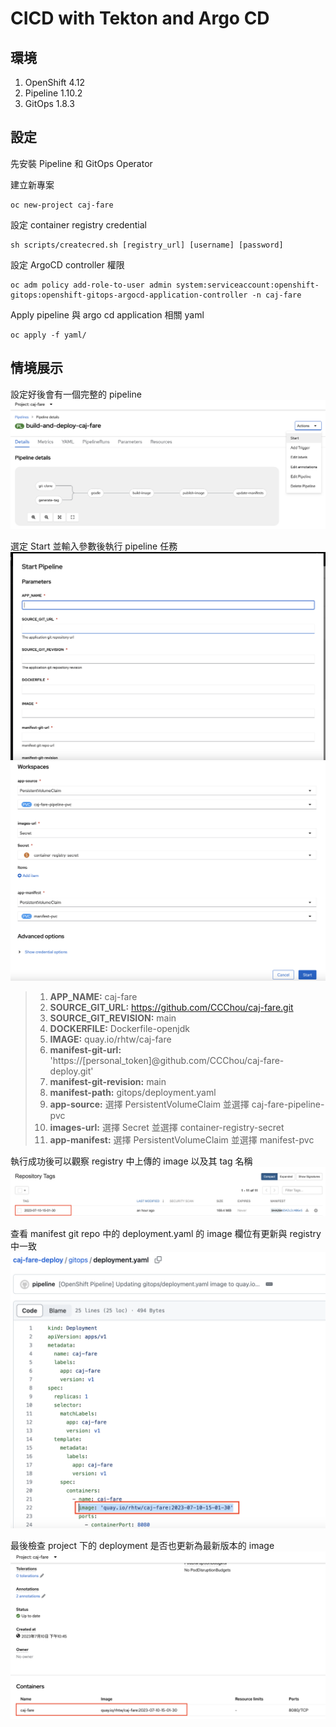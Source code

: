 # CICD with Tekton and Argo CD

## 環境
1. OpenShift 4.12
2. Pipeline 1.10.2
3. GitOps 1.8.3

## 設定

先安裝 Pipeline 和 GitOps Operator

建立新專案
```
oc new-project caj-fare
```

設定 container registry credential
```
sh scripts/createcred.sh [registry_url] [username] [password]
```

設定 ArgoCD controller 權限
```
oc adm policy add-role-to-user admin system:serviceaccount:openshift-gitops:openshift-gitops-argocd-application-controller -n caj-fare
```

Apply pipeline 與 argo cd application 相關 yaml
```
oc apply -f yaml/
```

## 情境展示
設定好後會有一個完整的 pipeline  
![](https://github.com/CCChou/OpenShift-PoC-Scenario/blob/main/02_Deploy/06_tekton_gitops/image/pipeline.png)


選定 Start 並輸入參數後執行 pipeline 任務  
![](https://github.com/CCChou/OpenShift-PoC-Scenario/blob/main/02_Deploy/06_tekton_gitops/image/pipelinerun-1.png)
![](https://github.com/CCChou/OpenShift-PoC-Scenario/blob/main/02_Deploy/06_tekton_gitops/image/pipelinerun-2.png)
> 1. **APP_NAME:** caj-fare
> 2. **SOURCE_GIT_URL:** https://github.com/CCChou/caj-fare.git
> 3. **SOURCE_GIT_REVISION:** main
> 4. **DOCKERFILE:** Dockerfile-openjdk
> 5. **IMAGE:** quay.io/rhtw/caj-fare
> 6. **manifest-git-url:** 'https://[personal_token]@github.com/CCChou/caj-fare-deploy.git'
> 7. **manifest-git-revision:** main
> 8. **manifest-path:** gitops/deployment.yaml
> 9. **app-source:** 選擇 PersistentVolumeClaim 並選擇 caj-fare-pipeline-pvc
> 10. **images-url:** 選擇 Secret 並選擇 container-registry-secret
> 11. **app-manifest:** 選擇 PersistentVolumeClaim 並選擇 manifest-pvc

執行成功後可以觀察 registry 中上傳的 image 以及其 tag 名稱  
![](https://github.com/CCChou/OpenShift-PoC-Scenario/blob/main/02_Deploy/06_tekton_gitops/image/quay.png)

查看 manifest git repo 中的 deployment.yaml 的 image 欄位有更新與 registry 中一致  
![](https://github.com/CCChou/OpenShift-PoC-Scenario/blob/main/02_Deploy/06_tekton_gitops/image/deployment-1.png)

最後檢查 project 下的 deployment 是否也更新為最新版本的 image  
![](https://github.com/CCChou/OpenShift-PoC-Scenario/blob/main/02_Deploy/06_tekton_gitops/image/deployment-2.png)
